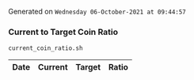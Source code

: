 Generated on `Wednesday 06-October-2021 at 09:44:57`

### Current to Target Coin Ratio
`current_coin_ratio.sh`

Date|Current|Target|Ratio
---|---|---|---
